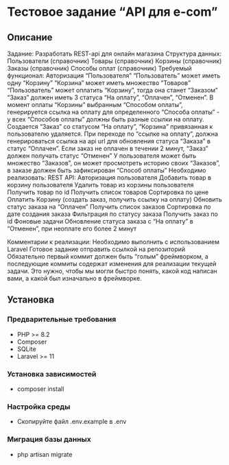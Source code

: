 # Тестовое задание “API для e-com”

## Описание
Задание:
Разработать REST-api для онлайн магазина
Структура данных:
Пользователи (справочник)
Товары (справочник)
Корзины (справочник)
Заказы (справочник)
Способы оплат (справочник)
Требуемый функционал:
Авторизация “Пользователя”
“Пользователь” может иметь одну “Корзину”
“Корзина” может иметь множество “Товаров”
“Пользователь” может оплатить “Корзину”, тогда она станет “Заказом”
“Заказ” должен иметь 3 статуса “На оплату”, “Оплачен”, “Отменен”.
В момент оплаты “Корзины” выбранным “Способом оплаты”, генерируется ссылка на оплату для определенного “Способа оплаты” - у всех “Способов оплаты” должны быть разные ссылки на оплату. Создается “Заказ” со статусом “На оплату”, “Корзина” привязанная к пользователю удаляется.
При переходе по “ссылке на оплату”, должна генерироваться ссылка на api url для обновления статуса “Заказа” в статус “Оплачен”.
Если заказ не оплачен в течении 2 минут, “Заказ” должен получать статус “Отменен”
У пользователя может быть множество “Заказов”, он может просмотреть историю своих “Заказов”, в заказе должен быть зафиксирован “Способ оплаты”
Необходимо реализовать:
REST API:
Авторизация пользователя
Добавить товар в корзину пользователя
Удалить товар из корзины пользователя
Получить товар по id
Получить список товаров
Сортировка по цене
Оплатить Корзину (создать заказ, получить ссылку на оплату)
Обновить статус заказа на “Оплачен”
Получить список заказов
Сортировка по дате создания заказа
Фильтрация по статусу заказа
Получить заказ по id
Фоновые задачи
Обновление статуса заказа с “На оплату” в “Отменен”, при неоплате его более 2 минут

Комментарии к реализации:
Необходимо выполнить с использованием Laravel
Готовое задание отправить ссылкой на репозиторий
Обязательно первый коммит должен быть “голым” фреймворком, а последующие коммиты содержат изменения для реализации текущей задачи. Это нужно, чтобы мы могли быстро понять, какой код написан вами, а какой был изначально в фреймворке.

## Установка

### Предварительные требования
- PHP >= 8.2
- Composer
- SQLite
- Laravel >= 11

### Установка зависимостей
- composer install

### Настройка среды
- Скопируйте файл .env.example в .env

### Миграция базы данных

- php artisan migrate